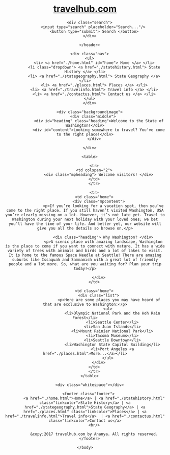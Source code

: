 <!DOCTYPE html>
<html>
    <head>
        <title> Welcome to Washington! </title>     
        <link href="css" rel="stylesheet" type="text/css">
        <link href="https://fonts.googleapis.com/css?family=Playfair+Display" rel="stylesheet">
        <link href="https://fonts.googleapis.com/css?family=Raleway" rel="stylesheet">
 
   </head>
    <body>
        <header>
            <a href="./home.html"><h1 class="heading"> <span class="green">travel</span><span class="yellow">hub</span><span class="brown">.com</span> </h1></a>
            
        <div class="search">
            <input type="search" placeholder="Search..."/> 
            <button type="submit"> Search </button>
        </div>
        
        </header>

        <div class="nav">
        <ul>
            <li> <a href="./home.html" id="home"> Home </a> </li>
            <li class="dropdown"> <a href="./statehistory.html"> State History </a> </li>
            <li> <a href="./stategeography.html"> State Geography </a> </li>
            <li> <a href="./places.html"> Places </a> </li>
            <li> <a href="./travelinfo.html"> Travel info </a> </li>
            <li> <a href="./contactus.html"> Contact us </a> </li>
        </ul>
        </div>

        <div class="backgroundimage">
            <div class="middle"> 
                <div id="heading" class="heading">Welcome to the State of Washington!</div>
                <div id="content">Looking somewhere to travel? You've come to the right place!</div>
            </div>
            
        </div>
        
        <table>
            
            <tr>
            <td colspan="2">
                <div class="mpheading"> Welcome visitors! </div>
            </td>
            </tr>
            
            <tr>
            <td class="home">
                <div class="mpcontent">
                    <p>If you’re looking for a vacation spot, then you’ve come to the right place. If you still haven’t visited Washington, USA you’re clearly missing on a lot. However, it’s not late yet. Travel to Washington during your next holiday with your loved ones; we bet you’ll have the time of your life. And better yet, our website will give you all the details so browse on.</p>
                    
                    <div class="heading"> Why Washington? </div>
                    <p>A scenic place with amazing landscape, Washington is the place to come if you want to connect with nature. It has a wide variety of trees with animals and birds and a lot of lakes to visit. It is home to the famous Space Needle at Seattle! There are amazing suburbs like Issaquah and Sammamish with a great lot of friendly people and a lot more. So, what are you waiting for? Plan your trip today!</p>
        
                </div>
            </td>
            
            <td class="home">
                <div class="list">
                         <p>Here are some places you may have heard of that are exclusive to Washington:</p>
                        <ul>
                            <li>Olympic National Park and the Hoh Rain Forest</li>
                            <li>Seattle Center</li>
                            <li>San Juan Islands</li>
                            <li>Mount Rainier National Park</li>
                            <li>Tacoma Museums</li>
                            <li>Seattle Downtown</li>
                            <li>Washington State Capitol Building</li>
                            <li>Port Angeles <a href="./places.html">More...</a></li>
                        </ul>
                </div>
            </td>
            </tr>
        </table>
        
        <div class="whitespace"></div>
        
        <footer class="footer"> 
            <a href="./home.html">Home</a> | <a href="./statehistory.html" class="linkcolor">State History</a> | <a href="./stategeography.html">State Geography</a> | <a href="./places.html" class="linkcolor">Places</a> | <a href="./travelinfo.html">Travel info</a>  | <a href="./contactus.html" class="linkcolor">Contact us</a>
            <br/>
            
            &copy;2017 travelhub.com by Ananya. All rights reserved.
        </footer>
        
    </body>
</html>

